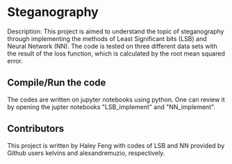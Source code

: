 # Steganography
 
Description: This project is aimed to understand the topic of steganography through implementing the methods of Least Significant bits (LSB) and Neural Network (NN). The code is tested on three different data sets with the result of the loss function, which is calculated by the root mean squared error. 

## Compile/Run the code

The codes are written on jupyter notebooks using python. One can review it by opening the jupter notebooks "LSB_implement" and "NN_implement".


## Contributors
This project is written by Haley Feng with codes of LSB and NN provided by Github users kelvins and alexandremuzio, respectively. 
